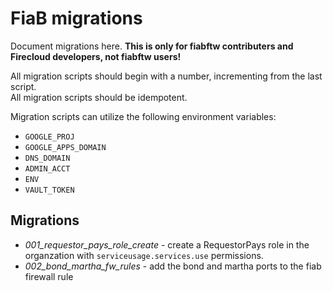 # FiaB migrations

Document migrations here.  **This is only for fiabftw contributers and Firecloud developers, not fiabftw users!**

All migration scripts should begin with a number, incrementing from the last script.  
All migration scripts should be idempotent.

Migration scripts can utilize the following environment variables:
* `GOOGLE_PROJ`
* `GOOGLE_APPS_DOMAIN`
* `DNS_DOMAIN`
* `ADMIN_ACCT`
* `ENV`
* `VAULT_TOKEN`

## Migrations
* *001_requestor_pays_role_create* - create a RequestorPays role in the organzation with `serviceusage.services.use` permissions.
* *002_bond_martha_fw_rules* - add the bond and martha ports to the fiab firewall rule
